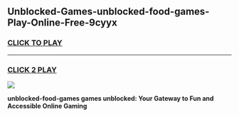 
## Unblocked-Games-unblocked-food-games-Play-Online-Free-9cyyx
<h3>
<a href="https://premium76.site?title=unblocked-food-games&ref=26A">CLICK TO PLAY</a></h3>
<hr>

<h3>
<a href="https://premium76.site?title=unblocked-food-games&ref=26A">CLICK 2 PLAY</a>
  
</h3>

<a href="https://premium76.site?title=unblocked-food-games&ref=26A"><img src="https://clearcache.store/games.png"></a>


**unblocked-food-games games unblocked: Your Gateway to Fun and Accessible Online Gaming**

